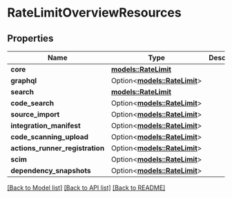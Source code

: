 # RateLimitOverviewResources

## Properties

Name | Type | Description | Notes
------------ | ------------- | ------------- | -------------
**core** | [**models::RateLimit**](rate-limit.md) |  | 
**graphql** | Option<[**models::RateLimit**](rate-limit.md)> |  | [optional]
**search** | [**models::RateLimit**](rate-limit.md) |  | 
**code_search** | Option<[**models::RateLimit**](rate-limit.md)> |  | [optional]
**source_import** | Option<[**models::RateLimit**](rate-limit.md)> |  | [optional]
**integration_manifest** | Option<[**models::RateLimit**](rate-limit.md)> |  | [optional]
**code_scanning_upload** | Option<[**models::RateLimit**](rate-limit.md)> |  | [optional]
**actions_runner_registration** | Option<[**models::RateLimit**](rate-limit.md)> |  | [optional]
**scim** | Option<[**models::RateLimit**](rate-limit.md)> |  | [optional]
**dependency_snapshots** | Option<[**models::RateLimit**](rate-limit.md)> |  | [optional]

[[Back to Model list]](../README.md#documentation-for-models) [[Back to API list]](../README.md#documentation-for-api-endpoints) [[Back to README]](../README.md)


